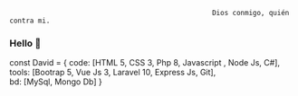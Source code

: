 
                                                      Dios conmigo, quién contra mi.

### Hello 👋
const David = {
  code: [HTML 5, CSS 3, Php 8, Javascript , Node Js, C#], <br>
  tools: [Bootrap 5, Vue Js 3, Laravel 10, Express Js, Git],<br>
  bd: [MySql, Mongo Db]
}
<!--
**nob322/nob322** is a ✨ _special_ ✨ repository because its `README.md` (this file) appears on your GitHub profile.

Here are some ideas to get you started:

- 🔭 I’m currently working on ...
- 🌱 I’m currently learning ...
- 👯 I’m looking to collaborate on ...
- 🤔 I’m looking for help with ...
- 💬 Ask me about ...
- 📫 How to reach me: ...
- 😄 Pronouns: ...
- ⚡ Fun fact: ...
-->

